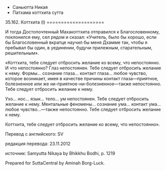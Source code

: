 









* Саньютта Никая
* Патхама коттхита сутта


35\.162\. Коттхита \(I\)
\=\=\=\=\=\=\=\=\=\=\=\=\=\=\=\=\=\=\=\=



И тогда Достопочтенный Махакоттхита отправился к Благословенному, поклонился ему, сел рядом и сказал: «Учитель, было бы хорошо, если бы Благословенный вкратце научил бы меня Дхамме так, чтобы я пребывал бы один, в уединении, будучи прилежным, старательным, решительным»\.


«Коттхита, тебе следует отбросить желание ко всему, что непостоянно\. И что непостоянно? Глаз непостоянен\. Тебе следует отбросить желание к нему\. Формы… сознание глаза… контакт глаза… любое чувство, которое возникает, имея в качестве причины контакт глаза—приятное, болезненное или же ни\-приятное\-ни\-болезненное—также непостоянно\. Тебе следует отбросить желание к нему\.


Ухо… нос… язык… тело… ум непостоянен\. Тебе следует отбросить желание к нему\. Ментальные феномены… сознание ума… контакт ума… любое чувство…—также непостоянно\. Тебе следует отбросить желание к нему\.


Коттхита, тебе следует отбросить желание ко всему, что непостоянно»\.



Перевод с английского: SV


редакция перевода: 23\.11\.2012


источник: Samyutta Nikaya by Bhikkhu Bodhi, p\. 1219


Prepared for SuttaCentral by Aminah Borg\-Luck\.






